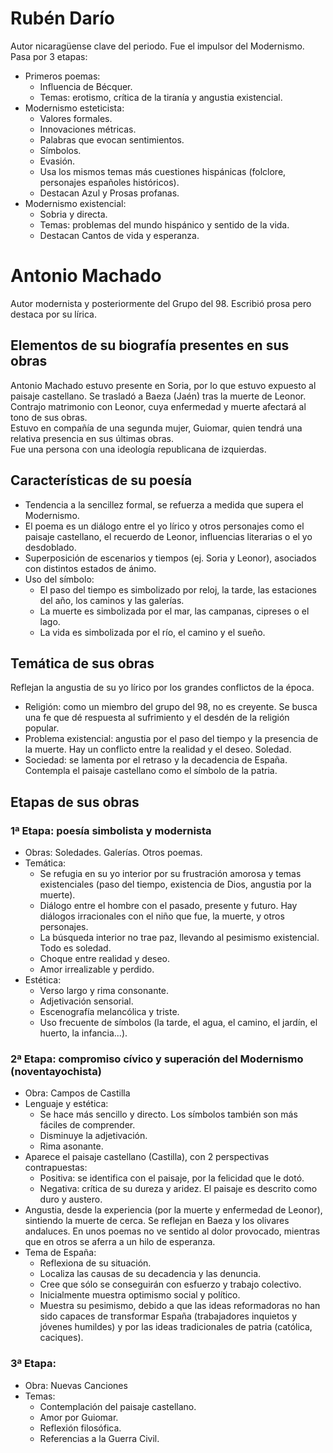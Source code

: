 # Rubén Darío
Autor nicaragüense clave del periodo. Fue el impulsor del Modernismo.  
Pasa por 3 etapas:
- Primeros poemas:
    - Influencia de Bécquer.
    - Temas: erotismo, crítica de la tiranía y angustia existencial.
- Modernismo esteticista:
    - Valores formales.
    - Innovaciones métricas.
    - Palabras que evocan sentimientos.
    - Símbolos.
    - Evasión.
    - Usa los mismos temas más cuestiones hispánicas (folclore, personajes españoles históricos).
    - Destacan Azul y Prosas profanas.
- Modernismo existencial:
    - Sobria y directa.
    - Temas: problemas del mundo hispánico y sentido de la vida.
    - Destacan Cantos de vida y esperanza.

# Antonio Machado
Autor modernista y posteriormente del Grupo del 98. Escribió prosa pero destaca por su lírica.

## Elementos de su biografía presentes en sus obras
Antonio Machado estuvo presente en Soria, por lo que estuvo expuesto al paisaje castellano. Se trasladó a Baeza (Jaén) tras la muerte de Leonor.  
Contrajo matrimonio con Leonor, cuya enfermedad y muerte afectará al tono de sus obras.  
Estuvo en compañía de una segunda mujer, Guiomar, quien tendrá una relativa presencia en sus últimas obras.    
Fue una persona con una ideología republicana de izquierdas.

## Características de su poesía
- Tendencia a la sencillez formal, se refuerza a medida que supera el Modernismo.
- El poema es un diálogo entre el yo lírico y otros personajes como el paisaje castellano, el recuerdo de Leonor, influencias literarias o el yo desdoblado.
- Superposición de escenarios y tiempos (ej. Soria y Leonor), asociados con distintos estados de ánimo.
- Uso del símbolo:
    - El paso del tiempo es simbolizado por reloj, la tarde, las estaciones del año, los caminos y las galerías.
    - La muerte es simbolizada por el mar, las campanas, cipreses o el lago.
    - La vida es simbolizada por el río, el camino y el sueño.

## Temática de sus obras
Reflejan la angustia de su yo lírico por los grandes conflictos de la época.
- Religión: como un miembro del grupo del 98, no es creyente. Se busca una fe que dé respuesta al sufrimiento y el desdén de la religión popular.
- Problema existencial: angustia por el paso del tiempo y la presencia de la muerte. Hay un conflicto entre la realidad y el deseo. Soledad.
- Sociedad: se lamenta por el retraso y la decadencia de España. Contempla el paisaje castellano como el símbolo de la patria.

## Etapas de sus obras

### 1ª Etapa: poesía simbolista y modernista
- Obras: Soledades. Galerías. Otros poemas.
- Temática:
    - Se refugia en su yo interior por su frustración amorosa y temas existenciales (paso del tiempo, existencia de Dios, angustia por la muerte).
    - Diálogo entre el hombre con el pasado, presente y futuro. Hay diálogos irracionales con el niño que fue, la muerte, y otros personajes.
    - La búsqueda interior no trae paz, llevando al pesimismo existencial. Todo es soledad.
    - Choque entre realidad y deseo.
    - Amor irrealizable y perdido.
- Estética:
    - Verso largo y rima consonante.
    - Adjetivación sensorial.
    - Escenografía melancólica y triste.
    - Uso frecuente de símbolos (la tarde, el agua, el camino, el jardín, el huerto, la infancia...).

### 2ª Etapa: compromiso cívico y superación del Modernismo (noventayochista)
- Obra: Campos de Castilla
- Lenguaje y estética:
    - Se hace más sencillo y directo. Los símbolos también son más fáciles de comprender.
    - Disminuye la adjetivación.
    - Rima asonante.
- Aparece el paisaje castellano (Castilla), con 2 perspectivas contrapuestas:
    - Positiva: se identifica con el paisaje, por la felicidad que le dotó.
    - Negativa: crítica de su dureza y aridez. El paisaje es descrito como duro y austero.
- Angustia, desde la experiencia (por la muerte y enfermedad de Leonor), sintiendo la muerte de cerca. Se reflejan en Baeza y los olivares andaluces. En unos poemas no ve sentido al dolor provocado, mientras que en otros se aferra a un hilo de esperanza.
- Tema de España:
    - Reflexiona de su situación.
    - Localiza las causas de su decadencia y las denuncia.
    - Cree que sólo se conseguirán con esfuerzo y trabajo colectivo.
    - Inicialmente muestra optimismo social y político.
    - Muestra su pesimismo, debido a que las ideas reformadoras no han sido capaces de transformar España (trabajadores inquietos y jóvenes humildes) y por las ideas tradicionales de patria (católica, caciques).

### 3ª Etapa:
- Obra: Nuevas Canciones
- Temas:
    - Contemplación del paisaje castellano.
    - Amor por Guiomar.
    - Reflexión filosófica.
    - Referencias a la Guerra Civil.